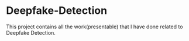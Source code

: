 # Deepfake-Detection
This project contains all the work(presentable) that I have done related to Deepfake Detection. 
